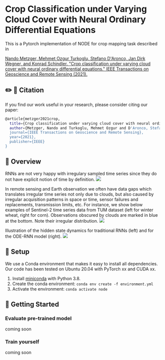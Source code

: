
# Crop Classification under Varying Cloud Cover with Neural Ordinary Differential Equations

This is a Pytorch implementation of NODE for crop mapping task described in

[Nando Metzger, Mehmet Ozgur Turkoglu, Stefano D'Aronco, Jan Dirk Wegner, and Konrad Schindler. "Crop classification under varying cloud cover with neural ordinary differential equations." IEEE Transactions on Geoscience and Remote Sensing (2021).](https://arxiv.org/pdf/2012.02542.pdf)

## ✏️ 📄 Citation

If you find our work useful in your research, please consider citing our paper:

```bash
@article{metzger2021crop,
  title={Crop classification under varying cloud cover with neural ordinary differential equations},
  author={Metzger, Nando and Turkoglu, Mehmet Ozgur and D'Aronco, Stefano and Wegner, Jan Dirk and Schindler, Konrad},
  journal={IEEE Transactions on Geoscience and Remote Sensing},
  year={2021},
  publisher={IEEE}
}
```

## 🌌 Overview
RNNs are not very happy with irregulary sampled time series since they do not have explicit notion of time by definition.
<img src="https://github.com/nandometzger/ODEcrop/blob/master/assets/seq.png">

In remote sensing and Earth observation we often have data gaps which translates irregular time series not only due to clouds, but also caused by irregular acquisition patterns in space or time, sensor failures and replacements, transmission limits, etc. For instance, we show below examples of Sentinel-2 time series data from TUM dataset (left for winter wheat, right for corn). Observations obscured
by clouds are marked in blue at the bottom. Note their irregular distribution.
<img src="https://github.com/nandometzger/ODEcrop/blob/master/assets/tum.png">

Illustration of the hidden state dynamics for traditional RNNs (left) and for the ODE-RNN model (right).
<img src="https://github.com/nandometzger/ODEcrop/blob/master/assets/rnn_node.png">


## 🧵 Setup
We use a Conda environment that makes it easy to install all dependencies. Our code has been tested on Ubuntu 20.04 with PyTorch xx and CUDA xx.

1. Install [miniconda](https://docs.conda.io/en/latest/miniconda.html) with Python 3.8.
2. Create the conda environment: ```conda env create -f environment.yml```
3. Activate the environment: ```conda activate node```

## 🌈 Getting Started

### Evaluate pre-trained model

coming soon

### Train yourself

coming soon




